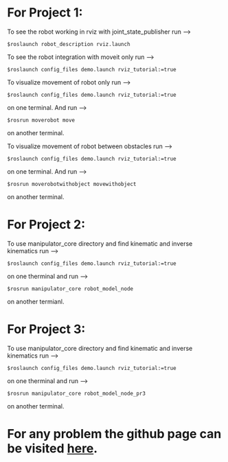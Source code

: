 # For Project 1:

To see the robot working in rviz with joint_state_publisher run -->

    $roslaunch robot_description rviz.launch
  
To see the robot integration with moveit only run -->

    $roslaunch config_files demo.launch rviz_tutorial:=true
  
To visualize movement of robot only run -->

    $roslaunch config_files demo.launch rviz_tutorial:=true
on one terminal. And run -->

    $rosrun moverobot move
on another terminal.
  
To visualize movement of robot between obstacles run -->

    $roslaunch config_files demo.launch rviz_tutorial:=true
on one terminal. And run -->

    $rosrun moverobotwithobject movewithobject
on another terminal.

# For Project 2:

To use manipulator_core directory and find kinematic and inverse kinematics run -->

    $roslaunch config_files demo.launch rviz_tutorial:=true
on one therminal and run -->

    $rosrun manipulator_core robot_model_node
on another termianl.

# For Project 3:
To use manipulator_core directory and find kinematic and inverse kinematics run -->

    $roslaunch config_files demo.launch rviz_tutorial:=true
on one therminal and run -->

    $rosrun manipulator_core robot_model_node_pr3
on another terminal.

# For any problem the github page can be visited [here](https://github.com/blc-gksl/IntroToRobotics/tree/master/myrobotws).
